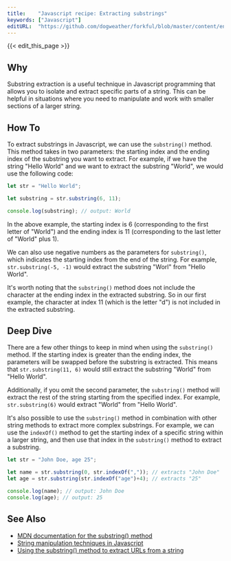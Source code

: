 ```yaml
---
title:    "Javascript recipe: Extracting substrings"
keywords: ["Javascript"]
editURL:  "https://github.com/dogweather/forkful/blob/master/content/en/javascript/extracting-substrings.md"
---
```


{{< edit_this_page >}}

## Why

Substring extraction is a useful technique in Javascript programming that allows you to isolate and extract specific parts of a string. This can be helpful in situations where you need to manipulate and work with smaller sections of a larger string.

## How To

To extract substrings in Javascript, we can use the `substring()` method. This method takes in two parameters: the starting index and the ending index of the substring you want to extract. For example, if we have the string "Hello World" and we want to extract the substring "World", we would use the following code:

```Javascript
let str = "Hello World";

let substring = str.substring(6, 11);

console.log(substring); // output: World
```

In the above example, the starting index is 6 (corresponding to the first letter of "World") and the ending index is 11 (corresponding to the last letter of "World" plus 1). 

We can also use negative numbers as the parameters for `substring()`, which indicates the starting index from the end of the string. For example, `str.substring(-5, -1)` would extract the substring "Worl" from "Hello World".

It's worth noting that the `substring()` method does not include the character at the ending index in the extracted substring. So in our first example, the character at index 11 (which is the letter "d") is not included in the extracted substring.

## Deep Dive

There are a few other things to keep in mind when using the `substring()` method. If the starting index is greater than the ending index, the parameters will be swapped before the substring is extracted. This means that `str.substring(11, 6)` would still extract the substring "World" from "Hello World".

Additionally, if you omit the second parameter, the `substring()` method will extract the rest of the string starting from the specified index. For example, `str.substring(6)` would extract "World" from "Hello World".

It's also possible to use the `substring()` method in combination with other string methods to extract more complex substrings. For example, we can use the `indexOf()` method to get the starting index of a specific string within a larger string, and then use that index in the `substring()` method to extract a substring. 

```Javascript
let str = "John Doe, age 25";

let name = str.substring(0, str.indexOf(",")); // extracts "John Doe"
let age = str.substring(str.indexOf("age")+4); // extracts "25"

console.log(name); // output: John Doe
console.log(age); // output: 25
```

## See Also

- [MDN documentation for the substring() method](https://developer.mozilla.org/en-US/docs/Web/JavaScript/Reference/Global_Objects/String/substring)
- [String manipulation techniques in Javascript](https://www.w3schools.com/js/js_string_methods.asp)
- [Using the substring() method to extract URLs from a string](https://stackoverflow.com/questions/27663501/extracting-urls-like-http-abc-com-using-javascript-regular-expression)